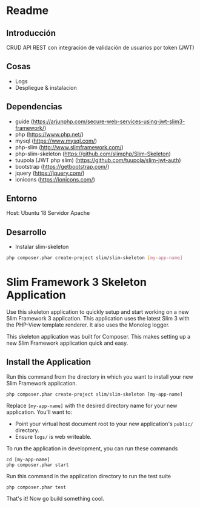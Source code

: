 # Readme

## Introducción

CRUD API REST con integración de validación de usuarios por token (JWT)

## Cosas
- Logs 
- Despliegue & instalacion 



## Dependencias
- guide (https://arjunphp.com/secure-web-services-using-jwt-slim3-framework/)
- php (https://www.php.net/)
- mysql (https://www.mysql.com/)
- php-slim (http://www.slimframework.com/)
- php-slim-skeleton (https://github.com/slimphp/Slim-Skeleton)
- tuupola (JWT php slim) (https://github.com/tuupola/slim-jwt-auth)
- bootstrap (https://getbootstrap.com/)
- jquery (https://jquery.com/)
- ionicons (https://ionicons.com/)

## Entorno 
Host: Ubuntu 18
Servidor Apache

## Desarrollo 

- Instalar slim-skeleton
```sh
php composer.phar create-project slim/slim-skeleton [my-app-name]
```


# Slim Framework 3 Skeleton Application

Use this skeleton application to quickly setup and start working on a new Slim Framework 3 application. This application uses the latest Slim 3 with the PHP-View template renderer. It also uses the Monolog logger.

This skeleton application was built for Composer. This makes setting up a new Slim Framework application quick and easy.

## Install the Application

Run this command from the directory in which you want to install your new Slim Framework application.

    php composer.phar create-project slim/slim-skeleton [my-app-name]

Replace `[my-app-name]` with the desired directory name for your new application. You'll want to:

* Point your virtual host document root to your new application's `public/` directory.
* Ensure `logs/` is web writeable.

To run the application in development, you can run these commands 

	cd [my-app-name]
	php composer.phar start

Run this command in the application directory to run the test suite

	php composer.phar test

That's it! Now go build something cool.

